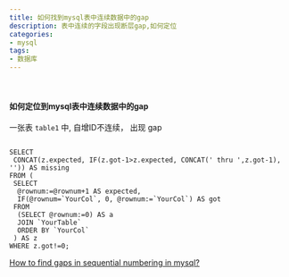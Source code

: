 ```yaml
---
title: 如何找到mysql表中连续数据中的gap
description: 表中连续的字段出现断层gap,如何定位
categories:
- mysql
tags:
- 数据库
---
```


<br>

#### 如何定位到mysql表中连续数据中的gap

一张表 `table1` 中, 自增ID不连续， 出现 gap

```mysql

SELECT
 CONCAT(z.expected, IF(z.got-1>z.expected, CONCAT(' thru ',z.got-1), '')) AS missing
FROM (
 SELECT
  @rownum:=@rownum+1 AS expected,
  IF(@rownum=`YourCol`, 0, @rownum:=`YourCol`) AS got
 FROM
  (SELECT @rownum:=0) AS a
  JOIN `YourTable`
  ORDER BY `YourCol`
 ) AS z
WHERE z.got!=0;

```
[How to find gaps in sequential numbering in mysql?](https://stackoverflow.com/questions/4340793/how-to-find-gaps-in-sequential-numbering-in-mysql/29736658#29736658)
